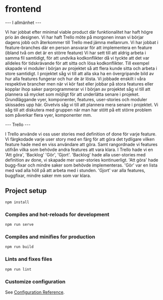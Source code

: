 # frontend

--- I allmänhet ---

Vi har jobbat efter minimal viable product där funktionalitet har haft högre prio än designen.
Vi har haft Trello möte på morgonen innan vi börjar dagens jobb och återkommer till Trello med jämna mellanrum. 
Vi har jobbat i feature-branches där en person ansvarar för att implementera en feature (ibland två om det är en större feature)
Vi har sett till att aldrig arbeta i samma fil samtidigt, för att undvika kodkonflikter då vi tyckte att det var alldeles för tidskrävande för att sitta och lösa kodkonflikter.
Till exempel skapade vi moduler i början av projektet så att flera kunde sitta och arbeta i store samtidigt.
I projektet såg vi till att alla ska ha en övergripande bild av hur alla features fungerar och hur de är lösta.
Vi jobbade enskilt i våra respektive brancher men när vi kör fast eller jobbar på stora features eller kopplar ihop saker parprogrammerar vi
I början av projektet såg vi till att plannera så mycket som möjligt för att underlätta senare i projeket. Grundläggande vyer, komponenter, features, user-stories och moduler skissades upp här. Givetvis såg vi till att plannera mera senare i projektet.
Vi såg till att diskutera med gruppen när man har stött på ett större problem som påverkar flera vyer, komponenter mm.

--- Trello ---

I Trello använde vi oss user stories med definition of done för varje feature.
Vi färgkodade varje user story med en färg för att göra det tydligare vilken feature hade med en viss användare att göra.
Samt rangordnade vi features utifrån vilka som behövde andra features att vara klara.
I Trello hade vi en 'Att göra', 'Backlog' 'Gör', 'Gjort'.
'Backlog' hade alla user-stories med definition av done, vi skapade mer user-stories kontinuerligt.
'Att göra' hade bugg-fixar och mindre saker som  behövde implementeras.
'Gör' var en lista med vad alla höll på att arbeta med i stunden.
'Gjort' var alla features, buggfixar, mindre saker mm som var klara.

## Project setup
```
npm install
```

### Compiles and hot-reloads for development
```
npm run serve
```

### Compiles and minifies for production
```
npm run build
```

### Lints and fixes files
```
npm run lint
```

### Customize configuration
See [Configuration Reference](https://cli.vuejs.org/config/).
